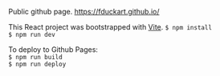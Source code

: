 Public github page. https://fduckart.github.io/

This React project was bootstrapped with [Vite](https://vitejs.dev/).
`$ npm install`<br/>
`$ npm run dev`<br/>

To deploy to Github Pages:<br/>
`$ npm run build`<br/>
`$ npm run deploy`<br/>

